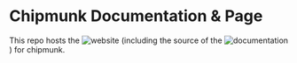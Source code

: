 # Chipmunk Documentation & Page

This repo hosts the ![website](https://esrlabs.github.io/chipmunk-docs/) (including the source of the ![documentation](https://esrlabs.github.io/chipmunk-docs/book/)) for chipmunk.



